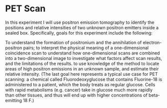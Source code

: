 # PET Scan

In this experiment I will use positron emission tomography to identify the positions and relative intensities of two unknown positron emitters inside a sealed box. Specifically, goals for this experiment include the following:

To understand the formation of positronium and the annihilation of electron-positron pairs;
to interpret the physical meaning of a one-dimensional coincidence scan
to understand how one-dimensional scans are combined into a two-dimensional image
to investigate what factors affect scan results, and the limitations of the results.
to use knowledge of the method to locate areas of high positron emissions in an unknown sample, and estimate their relative intensity.
(The last goal here represents a typical use case for PET scanning: a chemical called Fluorodeoxyglucose that contains Fluorine-18 is administered to a patient, which the body treats as regular glucose. Cells with rapid metabolisms (e.g. cancer) take in glucose much more rapidly than other tissues, and thus will end up with higher concentrations of beta-emitting 
18 F.)
